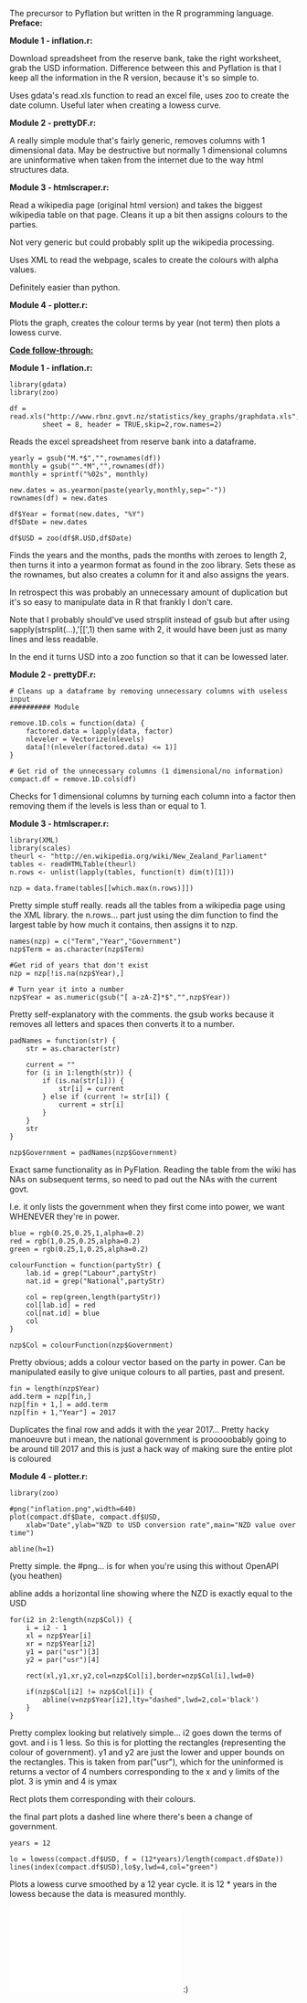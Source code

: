 The precursor to Pyflation but written in the R programming language.
<b>Preface:</b>

<b>Module 1 - inflation.r:</b>

Download spreadsheet from the reserve bank, take the right worksheet, grab the
USD information. Difference between this and Pyflation is that I keep all the
information in the R version, because it's so simple to.

Uses gdata's read.xls function to read an excel file, uses zoo to create the
date column. Useful later when creating a lowess curve.

<b>Module 2 - prettyDF.r:</b>

A really simple module that's fairly generic, removes columns with 1 dimensional
data. May be destructive but normally 1 dimensional columns are uninformative
when taken from the internet due to the way html structures data.

<b>Module 3 - htmlscraper.r:</b>
	
Read a wikipedia page (original html version) and takes the biggest wikipedia 
table on that page. Cleans it up a bit then assigns colours to the parties.

Not very generic but could probably split up the wikipedia processing.

Uses XML to read the webpage, scales to create the colours with alpha values.

Definitely easier than python.

<b>Module 4 - plotter.r:</b>

Plots the graph, creates the colour terms by year (not term) then plots a lowess
curve.


<b><u>Code follow-through:</u></b>

<b>Module 1 - inflation.r:</b>
```
library(gdata)
library(zoo)

df = read.xls("http://www.rbnz.govt.nz/statistics/key_graphs/graphdata.xls",
		sheet = 8, header = TRUE,skip=2,row.names=2)
```
Reads the excel spreadsheet from reserve bank into a dataframe.

```
yearly = gsub("M.*$","",rownames(df))
monthly = gsub("^.*M","",rownames(df))
monthly = sprintf("%02s", monthly)

new.dates = as.yearmon(paste(yearly,monthly,sep="-"))
rownames(df) = new.dates

df$Year = format(new.dates, "%Y")
df$Date = new.dates

df$USD = zoo(df$R.USD,df$Date)
```
Finds the years and the months, pads the months with zeroes to length 2, then
turns it into a yearmon format as found in the zoo library. Sets these as the
rownames, but also creates a column for it and also assigns the years.

In retrospect this was probably an unnecessary amount of duplication but it's so
easy to manipulate data in R that frankly I don't care.

Note that I probably should've used strsplit instead of gsub but after using
sapply(strsplit(...),'[[',1) then same with 2, it would have been just as many
lines and less readable.

In the end it turns USD into a zoo function so that it can be lowessed later.


<b>Module 2 - prettyDF.r:</b>
```
# Cleans up a dataframe by removing unnecessary columns with useless input
########## Module

remove.1D.cols = function(data) {
	factored.data = lapply(data, factor)
	nleveler = Vectorize(nlevels)
	data[!(nleveler(factored.data) <= 1)]
}

# Get rid of the unnecessary columns (1 dimensional/no information)
compact.df = remove.1D.cols(df)
```

Checks for 1 dimensional columns by turning each column into a factor then
removing them if the levels is less than or equal to 1.

<b>Module 3 - htmlscraper.r:</b>
```
library(XML)
library(scales)
theurl <- "http://en.wikipedia.org/wiki/New_Zealand_Parliament"
tables <- readHTMLTable(theurl)
n.rows <- unlist(lapply(tables, function(t) dim(t)[1]))

nzp = data.frame(tables[[which.max(n.rows)]])
```
Pretty simple stuff really. reads all the tables from a wikipedia page using the
XML library. the n.rows... part just using the dim function to find the largest
table by how much it contains, then assigns it to nzp.

```
names(nzp) = c("Term","Year","Government")
nzp$Term = as.character(nzp$Term)

#Get rid of years that don't exist
nzp = nzp[!is.na(nzp$Year),]

# Turn year it into a number
nzp$Year = as.numeric(gsub("[ a-zA-Z]*$","",nzp$Year))
```
Pretty self-explanatory with the comments. the gsub works because it removes all
letters and spaces then converts it to a number.

```
padNames = function(str) {
	str = as.character(str)

	current = ""
	for (i in 1:length(str)) {
		if (is.na(str[i])) {
			str[i] = current
		} else if (current != str[i]) {
			current = str[i]
		}
	}
	str
}

nzp$Government = padNames(nzp$Government)
```
Exact same functionality as in PyFlation. Reading the table from the wiki
has NAs on subsequent terms, so need to pad out the NAs with the current govt.

I.e. it only lists the government when they first come into power, we want
WHENEVER they're in power.

```
blue = rgb(0.25,0.25,1,alpha=0.2)
red = rgb(1,0.25,0.25,alpha=0.2)
green = rgb(0.25,1,0.25,alpha=0.2)

colourFunction = function(partyStr) {
	lab.id = grep("Labour",partyStr)
	nat.id = grep("National",partyStr)

	col = rep(green,length(partyStr))
	col[lab.id] = red
	col[nat.id] = blue
	col
}

nzp$Col = colourFunction(nzp$Government)
```

Pretty obvious; adds a colour vector based on the party in power. Can be
manipulated easily to give unique colours to all parties, past and present.

```
fin = length(nzp$Year)
add.term = nzp[fin,]
nzp[fin + 1,] = add.term
nzp[fin + 1,"Year"] = 2017
```
Duplicates the final row and adds it with the year 2017... Pretty hacky 
manoeuvre but i mean, the national government is prooooobably going to be around
till 2017 and this is just a hack way of making sure the entire plot is coloured


<b>Module 4 - plotter.r:</b>
```
library(zoo)

#png("inflation.png",width=640)
plot(compact.df$Date, compact.df$USD,
	xlab="Date",ylab="NZD to USD conversion rate",main="NZD value over time")

abline(h=1)
```
Pretty simple. the #png... is for when you're using this without OpenAPI (you
heathen)

abline adds a horizontal line showing where the NZD is exactly equal to the USD

```
for(i2 in 2:length(nzp$Col)) {
	i = i2 - 1
	xl = nzp$Year[i]
	xr = nzp$Year[i2]
	y1 = par("usr")[3]
	y2 = par("usr")[4]

	rect(xl,y1,xr,y2,col=nzp$Col[i],border=nzp$Col[i],lwd=0)

	if(nzp$Col[i2] != nzp$Col[i]) {
		abline(v=nzp$Year[i2],lty="dashed",lwd=2,col='black')
	}
}
```
Pretty complex looking but relatively simple... i2 goes down the terms of govt.
and i is 1 less. So this is for plotting the rectangles (representing the colour
of government). y1 and y2 are just the lower and upper bounds on the rectangles.
This is taken from par("usr"), which for the uninformed is returns a vector of 4
numbers corresponding to the x and y limits of the plot. 3 is ymin and 4 is ymax

Rect plots them corresponding with their colours.

the final part plots a dashed line where there's been a change of government.

```
years = 12

lo = lowess(compact.df$USD, f = (12*years)/length(compact.df$Date))
lines(index(compact.df$USD),lo$y,lwd=4,col="green")
```

Plots a lowess curve smoothed by a 12 year cycle. it is 12 * years in the lowess
because the data is measured monthly.

![Alt text](/Rplots.pdf?raw=true "R plot")
:)
